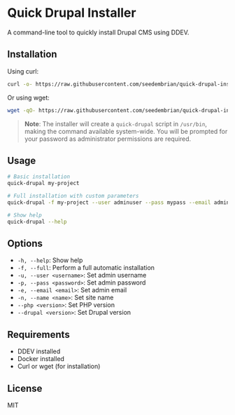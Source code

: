 # Quick Drupal Installer

A command-line tool to quickly install Drupal CMS using DDEV.

## Installation

Using curl:

```bash
curl -o- https://raw.githubusercontent.com/seedembrian/quick-drupal-installer/master/install.sh | sudo bash
```

Or using wget:

```bash
wget -qO- https://raw.githubusercontent.com/seedembrian/quick-drupal-installer/master/install.sh | sudo bash
```

> **Note**: The installer will create a `quick-drupal` script in `/usr/bin`, making the command available system-wide. You will be prompted for your password as administrator permissions are required.

## Usage

```bash
# Basic installation
quick-drupal my-project

# Full installation with custom parameters
quick-drupal -f my-project --user adminuser --pass mypass --email admin@mydomain.com

# Show help
quick-drupal --help
```

## Options

- `-h, --help`: Show help
- `-f, --full`: Perform a full automatic installation
- `-u, --user <username>`: Set admin username
- `-p, --pass <password>`: Set admin password
- `-e, --email <email>`: Set admin email
- `-n, --name <name>`: Set site name
- `--php <version>`: Set PHP version
- `--drupal <version>`: Set Drupal version

## Requirements

- DDEV installed
- Docker installed
- Curl or wget (for installation)

## License

MIT
